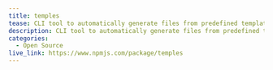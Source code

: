 ```yaml
---
title: temples
tease: CLI tool to automatically generate files from predefined templates. No more boilerplate coding. Published on npm.
description: CLI tool to automatically generate files from predefined templates. No more boilerplate coding. Published on npm.
categories:
  - Open Source
live_link: https://www.npmjs.com/package/temples
---
```

